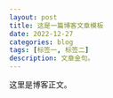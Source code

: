 ```yaml
---
layout: post
title: 这是一篇博客文章模板
date: 2022-12-27
categories: blog
tags: [标签一, 标签二]
description: 文章金句。
---
```


这里是博客正文。
